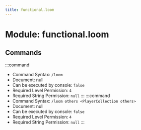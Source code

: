 ```yaml
---
title: functional.loom
---
```



# Module: functional.loom

## Commands
:::command
- Command Syntax: `/loom`
- Document: null
- Can be executed by console: `false`
- Required Level Permission: `4`
- Required String Permission: `null`
:::
:::command
- Command Syntax: `/loom others <PlayerCollection others>`
- Document: null
- Can be executed by console: `false`
- Required Level Permission: `4`
- Required String Permission: `null`
:::
